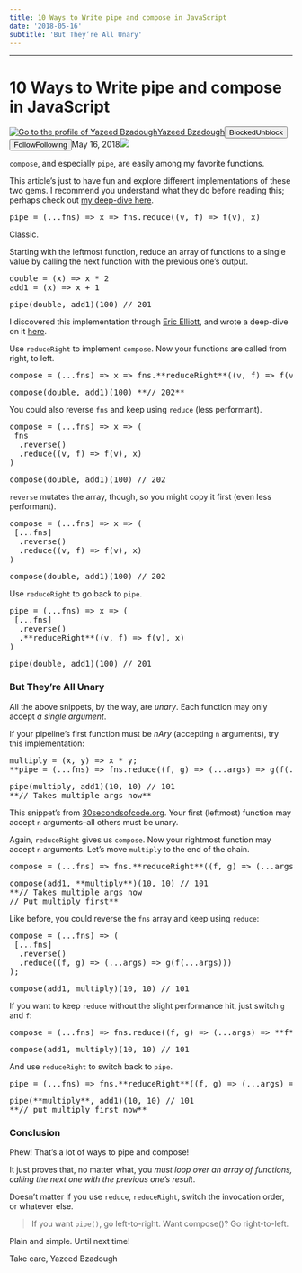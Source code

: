 ```yaml
---
title: 10 Ways to Write pipe and compose in JavaScript
date: '2018-05-16'
subtitle: 'But They’re All Unary'
---
```


* * *

# 10 Ways to Write pipe and compose in JavaScript

[![Go to the profile of Yazeed Bzadough](https://cdn-images-1.medium.com/fit/c/100/100/1*D0_8f6gW_H8ufCLRpsjVtA@2x.jpeg)](https://medium.com/@yazeedb?source=post_header_lockup)[Yazeed Bzadough](https://medium.com/@yazeedb)<span class="followState js-followState" data-user-id="93124e8e38fc"><button class="button button--smallest u-noUserSelect button--withChrome u-baseColor--buttonNormal button--withHover button--unblock js-unblockButton u-marginLeft10 u-xs-hide" data-action="sign-up-prompt" data-sign-in-action="toggle-block-user" data-requires-token="true" data-redirect="https://medium.com/@yazeedb/10-ways-to-write-pipe-compose-in-javascript-f6d54c575616" data-action-source="post_header_lockup"><span class="button-label  button-defaultState">Blocked</span><span class="button-label button-hoverState">Unblock</span></button><button class="button button--primary button--smallest button--dark u-noUserSelect button--withChrome u-accentColor--buttonDark button--follow js-followButton u-marginLeft10 u-xs-hide" data-action="sign-up-prompt" data-sign-in-action="toggle-subscribe-user" data-requires-token="true" data-redirect="https://medium.com/_/subscribe/user/93124e8e38fc" data-action-source="post_header_lockup-93124e8e38fc-------------------------follow_byline"><span class="button-label  button-defaultState js-buttonLabel">Follow</span><span class="button-label button-activeState">Following</span></button></span><time datetime="2018-05-16T16:41:19.329Z">May 16, 2018</time><span class="middotDivider u-fontSize12"></span><span class="readingTime" title="3 min read"></span>![](https://cdn-images-1.medium.com/max/1600/1*I2oy7YWlgX6Ej9uGSOGD7Q.jpeg)

`compose`, and especially `pipe`, are easily among my favorite functions.

This article’s just to have fun and explore different implementations of these two gems. I recommend you understand what they do before reading this; perhaps check out [my deep-dive here](https://medium.com/front-end-hacking/pipe-and-compose-in-javascript-5b04004ac937).

<pre name="3336" id="3336" class="graf graf--pre graf-after--p">pipe = (...fns) => x => fns.reduce((v, f) => f(v), x)</pre>

Classic.

Starting with the leftmost function, reduce an array of functions to a single value by calling the next function with the previous one’s output.

<pre name="2fff" id="2fff" class="graf graf--pre graf-after--p">double = (x) => x * 2
add1 = (x) => x + 1</pre>

<pre name="4c85" id="4c85" class="graf graf--pre graf-after--pre">pipe(double, add1)(100) // 201</pre>

I discovered this implementation through [Eric Elliott](https://medium.com/@_ericelliott), and wrote a deep-dive on it [here](https://medium.com/front-end-hacking/pipe-and-compose-in-javascript-5b04004ac937).

Use `reduceRight` to implement `compose`. Now your functions are called from right, to left.

<pre name="29e6" id="29e6" class="graf graf--pre graf-after--p">compose = (...fns) => x => fns.**reduceRight**((v, f) => f(v), x)</pre>

<pre name="fa26" id="fa26" class="graf graf--pre graf-after--pre">compose(double, add1)(100) **// 202**</pre>

You could also reverse `fns` and keep using `reduce` (less performant).

<pre name="2e3d" id="2e3d" class="graf graf--pre graf-after--p">compose = (...fns) => x => (
 fns
  .reverse()
  .reduce((v, f) => f(v), x)
)</pre>

<pre name="f8b5" id="f8b5" class="graf graf--pre graf-after--pre">compose(double, add1)(100) // 202</pre>

`reverse` mutates the array, though, so you might copy it first (even less performant).

<pre name="7edc" id="7edc" class="graf graf--pre graf-after--p">compose = (...fns) => x => (
 [...fns]
  .reverse()
  .reduce((v, f) => f(v), x)
)</pre>

<pre name="2644" id="2644" class="graf graf--pre graf-after--pre">compose(double, add1)(100) // 202</pre>

Use `reduceRight` to go back to `pipe`.

<pre name="c25a" id="c25a" class="graf graf--pre graf-after--p">pipe = (...fns) => x => (
 [...fns]
  .reverse()
  .**reduceRight**((v, f) => f(v), x)
)</pre>

<pre name="7333" id="7333" class="graf graf--pre graf-after--pre">pipe(double, add1)(100) // 201</pre>

### But They’re All Unary

All the above snippets, by the way, are _unary_. Each function may only accept _a single argument_.

If your pipeline’s first function must be _nAry_ (accepting `n` arguments), try this implementation:

<pre name="120b" id="120b" class="graf graf--pre graf-after--p">multiply = (x, y) => x * y;
**pipe = (...fns) => fns.reduce((f, g) => (...args) => g(f(...args)));**</pre>

<pre name="c7cf" id="c7cf" class="graf graf--pre graf-after--pre">pipe(multiply, add1)(10, 10) // 101
**// Takes multiple args now**</pre>

This snippet’s from [30secondsofcode.org](https://30secondsofcode.org/adapter#pipefunctions). Your first (leftmost) function may accept `n` arguments–all others must be unary.

Again, `reduceRight` gives us `compose`. Now your rightmost function may accept `n` arguments. Let’s move `multiply` to the end of the chain.

<pre name="b4ad" id="b4ad" class="graf graf--pre graf-after--p">compose = (...fns) => fns.**reduceRight**((f, g) => (...args) => g(f(...args)));</pre>

<pre name="70b8" id="70b8" class="graf graf--pre graf-after--pre">compose(add1, **multiply**)(10, 10) // 101
**// Takes multiple args now
// Put multiply first**</pre>

Like before, you could reverse the `fns` array and keep using `reduce`:

<pre name="1c59" id="1c59" class="graf graf--pre graf-after--p">compose = (...fns) => (
 [...fns]
  .reverse()
  .reduce((f, g) => (...args) => g(f(...args)))
);</pre>

<pre name="a50a" id="a50a" class="graf graf--pre graf-after--pre">compose(add1, multiply)(10, 10) // 101</pre>

If you want to keep `reduce` without the slight performance hit, just switch `g` and `f`:

<pre name="afab" id="afab" class="graf graf--pre graf-after--p">compose = (...fns) => fns.reduce((f, g) => (...args) => **f**(**g**(...args)));</pre>

<pre name="7524" id="7524" class="graf graf--pre graf-after--pre">compose(add1, multiply)(10, 10) // 101</pre>

And use `reduceRight` to switch back to `pipe`.

<pre name="2f99" id="2f99" class="graf graf--pre graf-after--p">pipe = (...fns) => fns.**reduceRight**((f, g) => (...args) => f(g(...args)));</pre>

<pre name="ae20" id="ae20" class="graf graf--pre graf-after--pre">pipe(**multiply**, add1)(10, 10) // 101
**// put multiply first now**</pre>

### Conclusion

Phew! That’s a lot of ways to pipe and compose!

It just proves that, no matter what, you _must loop over an array of functions, calling the next one with the previous one’s result_.

Doesn’t matter if you use `reduce`, `reduceRight`, switch the invocation order, or whatever else.

> If you want `pipe()`, go left-to-right. Want compose()? Go right-to-left.

Plain and simple. Until next time!

Take care,
Yazeed Bzadough
  